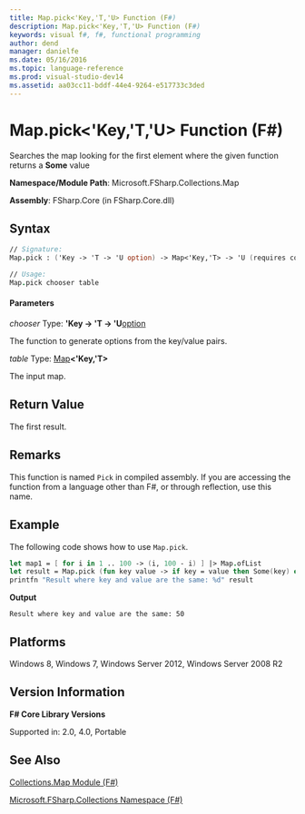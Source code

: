 ```yaml
---
title: Map.pick<'Key,'T,'U> Function (F#)
description: Map.pick<'Key,'T,'U> Function (F#)
keywords: visual f#, f#, functional programming
author: dend
manager: danielfe
ms.date: 05/16/2016
ms.topic: language-reference
ms.prod: visual-studio-dev14
ms.assetid: aa03cc11-bddf-44e4-9264-e517733c3ded 
---
```


# Map.pick<'Key,'T,'U> Function (F#)

Searches the map looking for the first element where the given function returns a **Some** value

**Namespace/Module Path**: Microsoft.FSharp.Collections.Map

**Assembly**: FSharp.Core (in FSharp.Core.dll)


## Syntax

```fsharp
// Signature:
Map.pick : ('Key -> 'T -> 'U option) -> Map<'Key,'T> -> 'U (requires comparison)

// Usage:
Map.pick chooser table
```

#### Parameters
*chooser*
Type: **'Key -&gt; 'T -&gt; 'U**[option](https://msdn.microsoft.com/library/b08add48-34bf-4410-80a1-ef6a8daddc58)


The function to generate options from the key/value pairs.


*table*
Type: [Map](https://msdn.microsoft.com/library/975316ea-55e3-4987-9994-90897ad45664)**&lt;'Key,'T&gt;**


The input map.


## Return Value

The first result.

## Remarks
This function is named `Pick` in compiled assembly. If you are accessing the function from a language other than F#, or through reflection, use this name.

## Example

The following code shows how to use `Map.pick`.

```fsharp
let map1 = [ for i in 1 .. 100 -> (i, 100 - i) ] |> Map.ofList
let result = Map.pick (fun key value -> if key = value then Some(key) else None) map1
printfn "Result where key and value are the same: %d" result
```

**Output**

```
Result where key and value are the same: 50
```

## Platforms
Windows 8, Windows 7, Windows Server 2012, Windows Server 2008 R2


## Version Information
**F# Core Library Versions**

Supported in: 2.0, 4.0, Portable




## See Also
[Collections.Map Module &#40;F&#35;&#41;](Collections.Map-Module-%5BFSharp%5D.md)

[Microsoft.FSharp.Collections Namespace &#40;F&#35;&#41;](Microsoft.FSharp.Collections-Namespace-%5BFSharp%5D.md)

